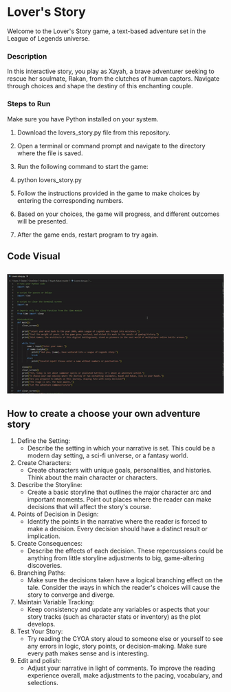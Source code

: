 # Lover's Story
Welcome to the Lover's Story game, a text-based adventure set in the League of Legends universe.
### Description
In this interactive story, you play as Xayah, a brave adventurer seeking to rescue her soulmate, Rakan, from the clutches of human captors. Navigate through choices and shape the destiny of this enchanting couple.

### Steps to Run
Make sure you have Python installed on your system.

1. Download the lovers_story.py file from this repository.

1. Open a terminal or command prompt and navigate to the directory where the file is saved.

1. Run the following command to start the game:

1. python lovers_story.py

1. Follow the instructions provided in the game to make choices by entering the corresponding numbers.

1. Based on your choices, the game will progress, and different outcomes will be presented.

1. After the game ends, restart program to try again.

## Code Visual
 ![](XayRak_gif.gif)
 ---
 ## How to create a choose your own adventure story
1. Define the Setting:
    - Describe the setting in which your narrative is set. This could be a modern day setting, a sci-fi universe, or a fantasy world.
1. Create Characters:
    - Create characters with unique goals, personalities, and histories. Think about the main character or characters.
1. Describe the Storyline:
    - Create a basic storyline that outlines the major character arc and important moments. Point out places where the reader can make decisions that will affect the story's course.
1. Points of Decision in Design:
    - Identify the points in the narrative where the reader is forced to make a decision. Every decision should have a distinct result or implication.
1. Create Consequences:
    - Describe the effects of each decision. These repercussions could be anything from little storyline adjustments to big, game-altering discoveries.
1. Branching Paths:
    - Make sure the decisions taken have a logical branching effect on the tale. Consider the ways in which the reader's choices will cause the story to converge and diverge.
1. Maintain Variable Tracking:
    - Keep consistency and update any variables or aspects that your story tracks (such as character stats or inventory) as the plot develops.
1. Test Your Story:
    - Try reading the CYOA story aloud to someone else or yourself to see any errors in logic, story points, or decision-making. Make sure every path makes sense and is interesting.
1. Edit and polish:
    - Adjust your narrative in light of comments. To improve the reading experience overall, make adjustments to the pacing, vocabulary, and selections.










